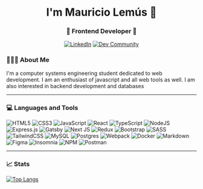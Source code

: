 <!--
**JMauricio22/JMauricio22** is a ✨ _special_ ✨ repository because its `README.md` (this file) appears on your GitHub profile.

Here are some ideas to get you started:

- 🔭 I’m currently working on ...
- 🌱 I’m currently learning ...
- 👯 I’m looking to collaborate on ...
- 🤔 I’m looking for help with ...
- 💬 Ask me about ...
- 📫 How to reach me: ...
- 😄 Pronouns: ...
- ⚡ Fun fact: ...
-->


<h1 align="center">I'm Mauricio Lemús 👋 </h1>
<h3 align="center">🚀 Frontend Developer 🚀</h3>

<p align="center"> 
<a href="https://www.linkedin.com/in/mauriciolemus/"><img alt="LinkedIn" src="https://img.shields.io/badge/-Mauricio_Lemus-blue?style=flat-square&logo=Linkedin&logoColor=white"></a>
<a href="mailto:rodeznomauricio@gmail.com"><img alt="Dev Community" src="https://img.shields.io/badge/-rodeznomauricio@gmail.com-c14438?style=flat-square&logo=Gmail&logoColor=white&link=mailto:rodeznomauricio@gmail.com"></a>
</p>

<div>
<div align="left"> 
  <h3> 👨🏻‍💻 About Me </h3>
  <p>
   I'm a computer systems engineering student dedicated to web development. I am an enthusiast of javascript and all web tools as well. I am also      interested in backend development and databases
  </p>
</div> 
</div>

---------------------------------------------------------------------------------------------------------------------------------------------------------------------------------

<h3> 💻 Languages and Tools </h3>

 ![HTML5](https://img.shields.io/badge/html5-%23E34F26.svg?style=for-the-badge&logo=html5&logoColor=white)
![CSS3](https://img.shields.io/badge/css3-%231572B6.svg?style=for-the-badge&logo=css3&logoColor=white)
 ![JavaScript](https://img.shields.io/badge/javascript-%23323330.svg?style=for-the-badge&logo=javascriptlogoColor=%23F7DF1E) 
 ![React](https://img.shields.io/badge/react-%2320232a.svg?style=for-the-badge&logo=react&logoColor=%2361DAFB) 
 ![TypeScript](https://img.shields.io/badge/typescript-%23007ACC.svg?style=for-the-badge&logo=typescript&logoColor=white)
 ![NodeJS](https://img.shields.io/badge/node.js-6DA55F?style=for-the-badge&logo=node.js&logoColor=white)
 ![Express.js](https://img.shields.io/badge/express.js-%23404d59.svg?style=for-the-badge&logo=express&logoColor=%2361DAFB) ![Gatsby](https://img.shields.io/badge/Gatsby-%23663399.svg?style=for-the-badge&logo=gatsby&logoColor=white)
    ![Next JS](https://img.shields.io/badge/Next-black?style=for-the-badge&logo=next.js&logoColor=white) 
 ![Redux](https://img.shields.io/badge/redux-%23593d88.svg?style=for-the-badge&logo=redux&logoColor=white)
 ![Bootstrap](https://img.shields.io/badge/bootstrap-%23563D7C.svg?style=for-the-badge&logo=bootstrap&logoColor=white)
 ![SASS](https://img.shields.io/badge/SASS-hotpink.svg?style=for-the-badge&logo=SASS&logoColor=white) 
 ![TailwindCSS](https://img.shields.io/badge/tailwindcss-%2338B2AC.svg?style=for-the-badge&logo=tailwind-csslogoColor=white)
 ![MySQL](https://img.shields.io/badge/mysql-%2300f.svg?style=for-the-badge&logo=mysql&logoColor=white)
 ![Postgres](https://img.shields.io/badge/postgres-%23316192.svg?style=for-the-badge&logo=postgresql&logoColor=white)
   ![Webpack](https://img.shields.io/badge/webpack-%238DD6F9.svg?style=for-the-badge&logo=webpack&logoColor=black)
  ![Docker](https://img.shields.io/badge/docker-%230db7ed.svg?style=for-the-badge&logo=docker&logoColor=white)
 ![Markdown](https://img.shields.io/badge/markdown-%23000000.svg?style=for-the-badge&logo=markdown&logoColor=white)
 	![Figma](https://img.shields.io/badge/figma-%23F24E1E.svg?style=for-the-badge&logo=figma&logoColor=white)
  ![Insomnia](https://img.shields.io/badge/Insomnia-black?style=for-the-badge&logo=insomnia&logoColor=5849BE)
   ![NPM](https://img.shields.io/badge/NPM-%23000000.svg?style=for-the-badge&logo=npm&logoColor=white)
 ![Postman](https://img.shields.io/badge/Postman-FF6C37?style=for-the-badge&logo=postman&logoColor=white) 

---------------------------------------------------------------------------------------------------------------------------------------------------------------------------------

 <h3> 📈 Stats </h3>
 
[![Top Langs](https://github-readme-stats.vercel.app/api/top-langs/?username=JMauricio22&layout=compact)](https://github.com/anuraghazra/github-readme-stats)


